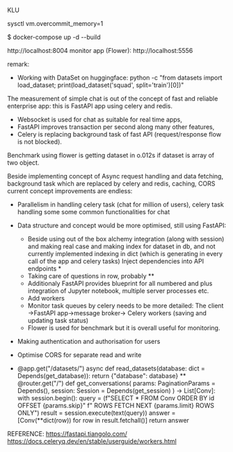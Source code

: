 KLU


sysctl vm.overcommit_memory=1

$ docker-compose up -d --build


http://localhost:8004
monitor app (Flower): http://localhost:5556 

remark:

- Working with DataSet on huggingface:
python -c "from datasets import load_dataset; 
print(load_dataset('squad', split='train')[0])"

The measurement of simple chat is out of the concept of fast and reliable enterprise app: this is
FastAPI app using celery and redis. 
- Websocket is used for chat as suitable for real time apps, 
- FastAPI improves transaction per second along many other features, 
- Celery is replacing background task of fast API (request/response flow is not blocked).

Benchmark using flower is getting dataset in o.012s if dataset is array of two object.

Beside implementing concept of Async request handling and data fetching, background task which are replaced by celery and redis, caching, CORS current concept improvements are endless:
- Parallelism in handling celery task (chat for million of users), celery task handling some some common functionalities for chat
- Data structure and concept would be more optimised, still using FastAPI:
	- Beside using out of the box alchemy integration (along with session) and making real case and making index for dataset in db, and not currently implemented indexing in dict (which is generating in every call of the app and celery tasks)
	Inject dependencies into API endpoints *
    - Taking care of questions in row, probably **	
    - Additionaly FastAPI provides blueprint for all numbered and plus integration of Jupyter notebook, multiple server processes etc.
    - Add workers
    - Monitor task queues by celery needs to be more detailed: The client ->FastAPI app->message broker-> Celery workers (saving and updating task status)
    - Flower is used for benchmark but it is overall useful for monitoring.

- Making authentication and authorisation for users 
- Optimise CORS for separate read and write

* @app.get("/datasets/")
async def read_datasets(database: dict = Depends(get_database)):
return {"database": database}
** @router.get("/")
def get_conversations(
params: PaginationParams = Depends(),
session: Session = Depends(get_session)
) -> List[Conv]:
with session.begin():
query = (f"SELECT * FROM Conv ORDER BY id OFFSET {params.skip}"
f" ROWS FETCH NEXT {params.limit} ROWS ONLY")
result = session.execute(text(query))
answer = [Conv(**dict(row)) for row in result.fetchall()]
return answer



REFERENCE:
https://fastapi.tiangolo.com/
https://docs.celeryq.dev/en/stable/userguide/workers.html

 